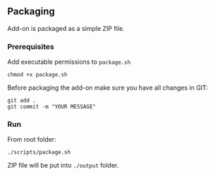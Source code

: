 ## Packaging

Add-on is packaged as a simple ZIP file.

### Prerequisites

Add executable permissions to `package.sh`

```
chmod +x package.sh
```

Before packaging the add-on make sure you have all changes in GIT:

```
git add .
git commit -m "YOUR MESSAGE"
```

### Run

From root folder:

```
./scripts/package.sh
```

ZIP file will be put into `./output` folder.

